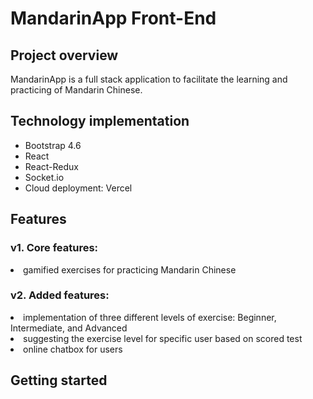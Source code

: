 # MandarinApp Front-End

## Project overview
MandarinApp is a full stack application to facilitate the learning and practicing of Mandarin Chinese.
 
## Technology implementation
<ul>
<li> Bootstrap 4.6
<li> React
<li> React-Redux
<li> Socket.io
<li> Cloud deployment: Vercel
</ul>

## Features

### v1. Core features:
<li>gamified exercises for practicing Mandarin Chinese

### v2. Added features:
<li>implementation of three different levels of exercise: Beginner, Intermediate, and Advanced 
<li>suggesting the exercise level for specific user based on scored test 
<li>online chatbox for users

## Getting started
